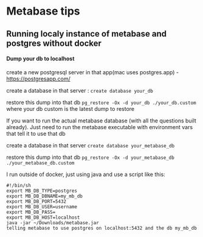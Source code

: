 # Metabase tips
## Running localy instance of metabase and postgres without docker
#### Dump your db to localhost
create a new postgresql server in that app(mac uses postgres.app) - https://postgresapp.com/

create a database in that server : `create database your_db` 

restore this dump into that db `pg_restore -Ox -d your_db ./your_db.custom ` where your db custom is the latest dump to restore

If you want to run the actual metabase database (with all the questions built already). 
Just need to run the metabase executable with environment vars that tell it to use that db

create a database in that server `create database your_metabase_db`

restore this dump into that db `pg_restore -Ox -d your_metabase_db ./your_metabase_db.custom`

I run outside of docker, just using java and use a script like this:
```
#!/bin/sh
export MB_DB_TYPE=postgres
export MB_DB_DBNAME=my_mb_db
export MB_DB_PORT=5432
export MB_DB_USER=username
export MB_DB_PASS=
export MB_DB_HOST=localhost
java -jar ~/Downloads/metabase.jar
telling metabase to use postgres on localhost:5432 and the db my_mb_db
```

